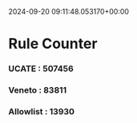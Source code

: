 2024-09-20 09:11:48.053170+00:00
# Rule Counter 
 ### UCATE : 507456

 ### Veneto : 83811

 ### Allowlist : 13930